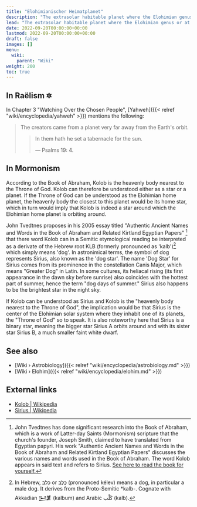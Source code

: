 ```yaml
---
title: "Elohimianischer Heimatplanet"
description: "The extrasolar habitable planet where the Elohimian genus or at least the its civilization is originates from. This planet is allegedly roughly 1 lightyear away from Earth and thus to be located within the Milky Way galaxy."
lead: "The extrasolar habitable planet where the Elohimian genus or at least the its civilization is originates from. This planet is allegedly roughly 1 lightyear away from Earth and thus to be located within the Milky Way galaxy."
date: 2022-09-20T00:00:00+00:00
lastmod: 2022-09-20T00:00:00+00:00
draft: false
images: []
menu:
  wiki:
    parent: "Wiki"
weight: 200
toc: true
---
```


## In Raëlism 🔯

In Chapter 3 "Watching Over the Chosen People", [Yahweh]({{< relref "wiki/encyclopedia/yahweh" >}}) mentions the following:

> The creators came from a planet very far away from the Earth's orbit.
>
>> In them hath he set a tabernacle for the sun.
>>
>> — Psalms 19: 4.

## In Mormonism

According to the Book of Abraham, Kolob is the heavenly body nearest to the Throne of God. Kolob can therefore be understood either as a star or a planet. If the Throne of God can be understood as the Elohimian home planet, the heavenly body the closest to this planet would be its home star, which in turn would imply that Kolob is indeed a star around which the Elohimian home planet is orbiting around.

John Tvedtnes proposes in his 2005 essay titled "Authentic Ancient Names and Words in the Book of Abraham and Related Kirtland Egyptian Papers" [^1]  that there word Kolob can in a Semitic etymological reading be interpreted as a derivate of the Hebrew root KLB (formerly pronounced as 'kalb')[^2] which simply means 'dog'. In astronimical terms, the symbol of dog represents Sirius, also known as the 'dog star'. The name 'Dog Star' for Sirius comes from its prominence in the constellation Canis Major, which means "Greater Dog" in Latin. In some cultures, its heliacal rising (its first appearance in the dawn sky before sunrise) also coincides with the hottest part of summer, hence the term "dog days of summer." Sirius also happens to be the brightest star in the night sky.

If Kolob can be understood as Sirius and Kolob is the "heavenly body nearest to the Throne of God", the implication would be that Sirius is the center of the Elohimian solar system where they inhabit one of its planets, the "Throne of God" so to speak. It is also noteworthy here that Sirius is a binary star, meaning the bigger star Sirius A orbits around and with its sister star Sirius B, a much smaller faint white dwarf.

[^1]: John Tvedtnes has done significant research into the Book of Abraham, which is a work of Latter-day Saints (Mormonism) scripture that the church's founder, Joseph Smith, claimed to have translated from Egyptian papyri. His work "Authentic Ancient Names and Words in the Book of Abraham and Related Kirtland Egyptian Papers" discusses the various names and words used in the Book of Abraham. The word Kolob appears in said text and refers to Sirius. [See here to read the book for yourself.](https://www.fairlatterdaysaints.org/wp-content/uploads/2011/11/2005-John-Tvedtnes.pdf)

[^2]: In Hebrew, כלב or כֶּלֶב (pronounced kélev) means a dog, in particular a male dog. It derives from the Proto-Semitic *kalb-. Cognate with Akkadian 𒌨𒂠 (kalbum) and Arabic كَلْب (kalb).

## See also

- [Wiki › Astrobiology]({{< relref "wiki/encyclopedia/astrobiology.md" >}})
- [Wiki › Elohim]({{< relref "wiki/encyclopedia/elohim.md" >}})

## External links

- [Kolob | Wikipedia](https://en.wikipedia.org/wiki/Kolob)
- [Sirius | Wikipedia](https://en.wikipedia.org/wiki/Sirius)

